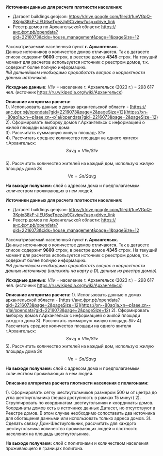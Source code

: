 **Источники данных для расчета плотности населения:**

- Датасет buildings.geojson: https://drive.google.com/file/d/1ueVGpQ-3Kpjx38kF-JlEU6seTpezJp9C/view?usp=drive_link
- Реестр домов по Архангельской области: https://аис.фрт.рф/opendata?gid=2216073&cids=house_management&page=1&pageSize=12

Рассматриваемый населенный пункт **г. Архангельск.**  
Данные источников о количестве домов отличаются. Так в датасете список содержит **9600** строк, в реестре домов **4345** строк. На текущий момент для расчетов используется источник с реестром домов, т.к. содержит более полную информацию.  
_!!!В дальнейшем необходимо проработать вопрос о корректности данных источников._

**Исходные данные:** $Vliv$ = население г. Архангельск (2023 г.) = 298 617 чел. (источник https://ru.wikipedia.org/wiki/Архангельск)

**Описание алгоритма расчета:**  
1). Использовать данные о домах архангельской области - [https://аис.фрт.рф/opendata?gid=2216073&page=2&pageSize=12](https://xn--80aq1a.xn--p1aee.xn--p1ai/opendata?gid=2216073&page=2&pageSize=12)  
2). Сформировать выборку домов г.Архангельск с информацией о жилой площади каждого дома  
3). Рассчитать суммарную жилую площадь $Sliv$  
4). Рассчитать среднее количество площади на одного жителя г.Архангельск: $$Savg = Vliv/Sliv$$  
5). Рассчитать количество жителей на каждый дом, использую жилую площадь дома $Sn$ $$Vn = Sn / Savg$$  

**На выходе получаем:** слой с адресом дома и предполагаемым количеством проживающих в нем людей.

**Источники данных для расчета плотности населения:**

- Датасет buildings.geojson: https://drive.google.com/file/d/1ueVGpQ-3Kpjx38kF-JlEU6seTpezJp9C/view?usp=drive_link
- Реестр домов по Архангельской области: https://аис.фрт.рф/opendata?gid=2216073&cids=house_management&page=1&pageSize=12

Рассматриваемый населенный пункт **г. Архангельск.**  
Данные источников о количестве домов отличаются. Так в датасете список содержит **9600** строк, в реестре домов **4345** строк. На текущий момент для расчетов используется источник с реестром домов, т.к. содержит более полную информацию.  
_!!!В дальнейшем необходимо проработать вопрос о корректности данных источников (наложить на карту в DL данные из реестра домов)._

**Исходные данные:** $Vliv$ = население г. Архангельск (2023 г.) = 298 617 чел. (источник https://ru.wikipedia.org/wiki/Архангельск)

**Описание алгоритма расчета:**
1). Использовать данные о домах архангельской области - [https://аис.фрт.рф/opendata?gid=2216073&page=2&pageSize=12](https://xn--80aq1a.xn--p1aee.xn--p1ai/opendata?gid=2216073&page=2&pageSize=12)
2). Сформировать выборку домов г.Архангельск с информацией о жилой площади каждого дома
3). Рассчитать суммарную жилую площадь $Sliv$
4). Рассчитать среднее количество площади на одного жителя г.Архангельск: $$Savg = Vliv/Sliv$$
5). Рассчитать количество жителей на каждый дом, использую жилую площадь дома $Sn$ $$Vn = Sn / Savg$$

**На выходе получаем:** слой с адресом дома и предполагаемым количеством проживающих в нем людей.

**Описание алгоритма расчета плотности населения с полигонами:**  

1). Сформировать сетку шестиугольников размером 500 м от центра до угла шестиугольника (пешая доступность в рамках 15 минут)
2). Сгруппировать по координатам шестиугольники и координаты домов. Координаты домов есть в источнике данных Датасет, но отсутствуют в Реестре домов. В этом случае необходимо сопоставить два источника для обогащения данными или использовать только адреса домов.
3). Сделать связку Дом-Шестиугольник, рассчитать для каждого шестиугольника количество проживающих людей и плотность населения на площадь шестиугольника.

**На выходе получаем:** слой с полигонами и количеством населения проживающего в границах полигона.

